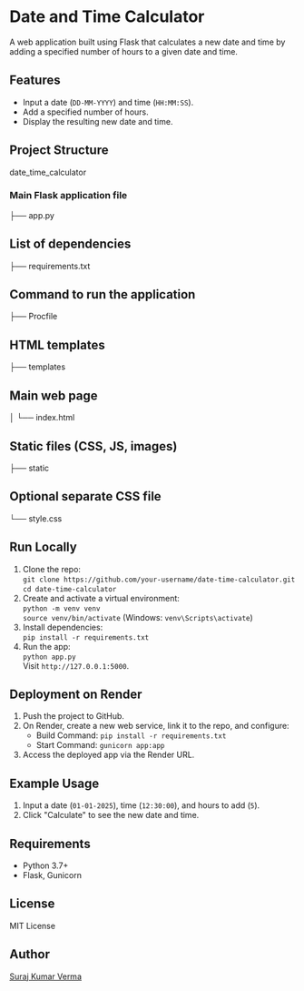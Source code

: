 # Date and Time Calculator

A web application built using Flask that calculates a new date and time by adding a specified number of hours to a given date and time.

## Features
- Input a date (`DD-MM-YYYY`) and time (`HH:MM:SS`).
- Add a specified number of hours.
- Display the resulting new date and time.

## Project Structure
date_time_calculator
### Main Flask application file
├── app.py    
## List of dependencies
├── requirements.txt 
## Command to run the application
├── Procfile  
## HTML templates
├── templates
## Main web page
│   └── index.html 
## Static files (CSS, JS, images)
├── static
## Optional separate CSS file
└── style.css

## Run Locally
1. Clone the repo:  
   `git clone https://github.com/your-username/date-time-calculator.git`  
   `cd date-time-calculator`
2. Create and activate a virtual environment:  
   `python -m venv venv`  
   `source venv/bin/activate` (Windows: `venv\Scripts\activate`)
3. Install dependencies:  
   `pip install -r requirements.txt`
4. Run the app:  
   `python app.py`  
   Visit `http://127.0.0.1:5000`.

## Deployment on Render
1. Push the project to GitHub.
2. On Render, create a new web service, link it to the repo, and configure:
   - Build Command: `pip install -r requirements.txt`
   - Start Command: `gunicorn app:app`
3. Access the deployed app via the Render URL.

## Example Usage
1. Input a date (`01-01-2025`), time (`12:30:00`), and hours to add (`5`).
2. Click "Calculate" to see the new date and time.

## Requirements
- Python 3.7+
- Flask, Gunicorn

## License
MIT License

## Author
[Suraj Kumar Verma](https://github.com/your-username)
